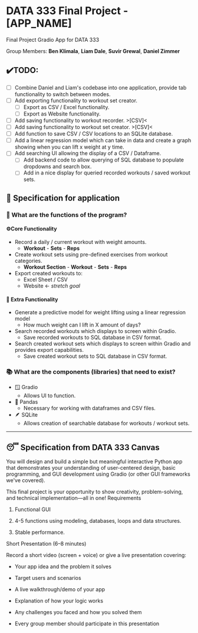 # DATA 333 Final Project - [APP_NAME]

Final Project Gradio App for DATA 333 

Group Members: **Ben Klimala**, **Liam Dale**, **Suvir Grewal**, **Daniel Zimmer**

## ✔️TODO:

- [ ] Combine Daniel and Liam's codebase into one application, provide tab functionality to switch between modes.
- [ ] Add exporting functionality to workout set creator.
  - [ ] Export as CSV / Excel functionality.
  - [ ] Export as Website functionality.
- [ ] Add saving functionality to workout recorder. >[CSV]<
- [ ] Add saving functionality to workout set creator. >[CSV]<
- [ ] Add function to save CSV / CSV locations to an SQLite database.
- [ ] Add a linear regression model which can take in data and create a graph showing when you can lift x weight at y time.
- [ ] Add searching UI allowing the display of a CSV / Dataframe.
  - [ ] Add backend code to allow querying of SQL database to populate dropdowns and search box.
  - [ ] Add in a nice display for queried recorded workouts / saved workout sets.

## 📜 Specification for application

### 🧰 What are the functions of the program?

#### ⚙️Core Functionality

- Record a daily / current workout with weight amounts.
  - **Workout** - **Sets** - **Reps**
- Create workout sets using pre-defined exercises from workout categories.
  - **Workout Section** - **Workout** - **Sets** - **Reps**
- Export created workouts to:
  - Excel Sheet / CSV
  - Website <- *stretch goal*

#### 🔧 Extra Functionality

- Generate a predictive model for weight lifting using a linear regression model
  - How much weight can I lift in X amount of days?
- Search recorded workouts which displays to screen within Gradio.
  - Save recorded workouts to SQL database in CSV format.
- Search created workout sets which displays to screen within Gradio and provides export capabilities.
  - Save created workout sets to SQL database in CSV format.

### 📚 What are the components (libraries) that need to exist?

- 🪟 Gradio 
  - Allows UI to function.
- 🐼 Pandas 
  - Necessary for working with dataframes and CSV files.
- 🪶 SQLite
  - Allows creation of searchable database for workouts / workout sets.

---

## 😴 Specification from DATA 333 Canvas

You will design and build a simple but meaningful interactive Python app that demonstrates your understanding of user-centered design, basic programming, and GUI development using Gradio (or other GUI frameworks we've covered).

This final project is your opportunity to show creativity, problem-solving, and technical implementation—all in one!
Requirements

1. Functional GUI

2. 4-5 functions using modeling, databases, loops and data structures. 

3. Stable performance.

Short Presentation (6–8 minutes)

Record a short video (screen + voice) or give a live presentation covering:

- Your app idea and the problem it solves

- Target users and scenarios

- A live walkthrough/demo of your app

- Explanation of how your logic works

- Any challenges you faced and how you solved them

- Every group member should participate in this presentation
